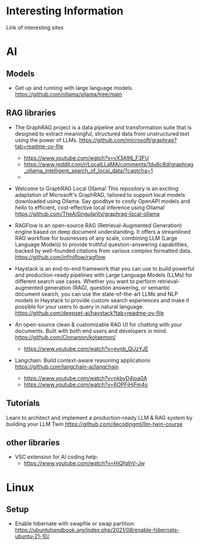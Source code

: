 # Interesting Information
Link of interesting sites   
# AI
## Models
* Get up and running with large language models. https://github.com/ollama/ollama/tree/main 

## RAG libraries
* The GraphRAG project is a data pipeline and transformation suite that is designed to extract meaningful, structured data from unstructured text using the power of LLMs. https://github.com/microsoft/graphrag?tab=readme-ov-file    
    * https://www.youtube.com/watch?v=vX3A96_F3FU
    * https://www.reddit.com/r/LocalLLaMA/comments/1du6c8d/graphrag_ollama_intelligent_search_of_local_data/?captcha=1
    * 
 
* Welcome to GraphRAG Local Ollama! This repository is an exciting adaptation of Microsoft's GraphRAG, tailored to support local models downloaded using Ollama. Say goodbye to costly OpenAPI models and hello to efficient, cost-effective local inference using Ollama!  https://github.com/TheAiSingularity/graphrag-local-ollama 
    
* RAGFlow is an open-source RAG (Retrieval-Augmented Generation) engine based on deep document understanding. It offers a streamlined RAG workflow for businesses of any scale, combining LLM (Large Language Models) to provide truthful question-answering capabilities, backed by well-founded citations from various complex formatted data. https://github.com/infiniflow/ragflow
 
* Haystack is an end-to-end framework that you can use to build powerful and production-ready pipelines with Large Language Models (LLMs) for different search use cases. Whether you want to perform retrieval-augmented generation (RAG), question answering, or semantic document search, you can use the state-of-the-art LLMs and NLP models in Haystack to provide custom search experiences and make it possible for your users to query in natural language. https://github.com/deepset-ai/haystack?tab=readme-ov-file 

* An open-source clean & customizable RAG UI for chatting with your documents. Built with both end users and developers in mind. https://github.com/Cinnamon/kotaemon/
  * https://www.youtube.com/watch?v=eynb_QUzYJE
 
* Langchain: Build context-aware reasoning applications https://github.com/langchain-ai/langchain
   *  https://www.youtube.com/watch?v=nkbyD4joa0A
   *  https://www.youtube.com/watch?v=6OPFiHjFm4o


## Tutorials
Learn to architect and implement a production-ready LLM & RAG system by building your LLM Twin https://github.com/decodingml/llm-twin-course


## other libraries   
* VSC extension for AI coding help:
  * https://www.youtube.com/watch?v=HiQfgIhV-Jw


# Linux
## Setup
* Enable hibernate with swapfile or swap partition: https://ubuntuhandbook.org/index.php/2021/08/enable-hibernate-ubuntu-21-10/


